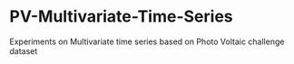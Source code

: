 # PV-Multivariate-Time-Series
Experiments on Multivariate time series based on Photo Voltaic challenge dataset
